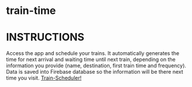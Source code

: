 # train-time
# INSTRUCTIONS
Access the app and schedule your trains. It automatically generates the time for next arrival and waiting time until next train, depending on the information you provide (name, destination, first train time and frequency). Data is saved into Firebase database so the information will be there next time you visit.
[Train-Scheduler!](https://stsend90.github.io/Giphy-hw/)
